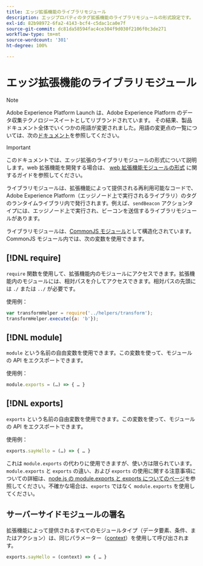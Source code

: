 ```yaml
---
title: エッジ拡張機能のライブラリモジュール
description: エッジプロパティのタグ拡張機能のライブラリモジュールの形式設定です。
exl-id: 82b98972-6fa2-4143-bcf4-c5dac1ca0e7f
source-git-commit: dc81da58594fac4ce304f9d030f2106f0c3de271
workflow-type: tm+mt
source-wordcount: '301'
ht-degree: 100%

---
```


# エッジ拡張機能のライブラリモジュール

>[!NOTE]
>
>Adobe Experience Platform Launch は、Adobe Experience Platform のデータ収集テクノロジースイートとしてリブランドされています。 その結果、製品ドキュメント全体でいくつかの用語が変更されました。用語の変更点の一覧については、次の[ドキュメント](../../term-updates.md)を参照してください。

>[!IMPORTANT]
>
>このドキュメントでは、エッジ拡張のライブラリモジュールの形式について説明します。web 拡張機能を開発する場合は、 [web 拡張機能モジュールの形式](../web/format.md) に関するガイドを参照してください。

ライブラリモジュールは、拡張機能によって提供される再利用可能なコードで、Adobe Experience Platform（エッジノード上で実行されるライブラリ）のタグのランタイムライブラリ内で発行されます。例えば、`sendBeacon` アクションタイプには、エッジノード上で実行され、ビーコンを送信するライブラリモジュールがあります。

ライブラリモジュールは、[CommonJS モジュール](https://nodejs.org/api/modules.html#modules-commonjs-modules)として構造化されています。CommonJS モジュール内では、次の変数を使用できます。

## [!DNL require]

`require` 関数を使用して、拡張機能内のモジュールにアクセスできます。拡張機能内のモジュールには、相対パスを介してアクセスできます。相対パスの先頭には `./` または `../` が必要です。

使用例：

```js
var transformHelper = require('../helpers/transform');
transformHelper.execute({a: 'b'});
```

## [!DNL module]

`module` という名前の自由変数を使用できます。この変数を使って、モジュールの API をエクスポートできます。

使用例：

```js
module.exports = (…) => { … }
```

## [!DNL exports]

`exports` という名前の自由変数を使用できます。この変数を使って、モジュールの API をエクスポートできます。

使用例：

```js
exports.sayHello = (…) => { … }
```

これは `module.exports` の代わりに使用できますが、使い方は限られています。`module.exports` と `exports` の違い、および `exports` の使用に関する注意事項についての詳細は、[node.js の module.exports と exports についてのページ](https://www.sitepoint.com/understanding-module-exports-exports-node-js/)を参照してください。不確かな場合は、`exports` ではなく `module.exports` を使用してください。

## サーバーサイドモジュールの署名

拡張機能によって提供されるすべてのモジュールタイプ（データ要素、条件、またはアクション）は、同じパラメーター（[context](./context.md)）を使用して呼び出されます。

```js
exports.sayHello = (context) => { … }
```
